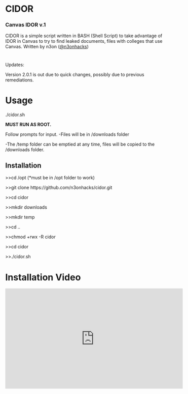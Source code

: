 <h1>CIDOR</h1> 
<h3>Canvas IDOR v.1</h3>

CIDOR is a simple script written in BASH (Shell Script) to take advantage of IDOR in Canvas to try to find leaked documents, files with colleges that use Canvas. Written by n3on (<a href="https://www.twitter.com/@n3onhacks">@n3onhacks</a>)

<h1></h1>
Updates:
  
Version 2.0.1 is out due to quick changes, possibly due to previous remediations.

<h1>Usage</h1>
  
./cidor.sh

<b>MUST RUN AS ROOT.</b><p>

Follow prompts for input.
-Files will be in /downloads folder<p>
-The /temp folder can be emptied at any time, files will be copied to the /downloads folder.<p>

<h2>Installation</h2>
>>cd /opt  (*must be in /opt folder to work)<p><p>
>>git clone https://github.com/n3onhacks/cidor.git<p>
>>cd cidor<p>
>>mkdir downloads<p>
>>mkdir temp<p>
>>cd ..<p>
>>chmod +rwx -R cidor<p>
>>cd cidor<p>
>>./cidor.sh<p>

<h1>Installation Video</h1>

<iframe width="560" height="315" src="https://www.youtube.com/embed/RVPJ6I6-lK0" title="YouTube video player" frameborder="0" allow="accelerometer; autoplay; clipboard-write; encrypted-media; gyroscope; picture-in-picture" allowfullscreen></iframe>
